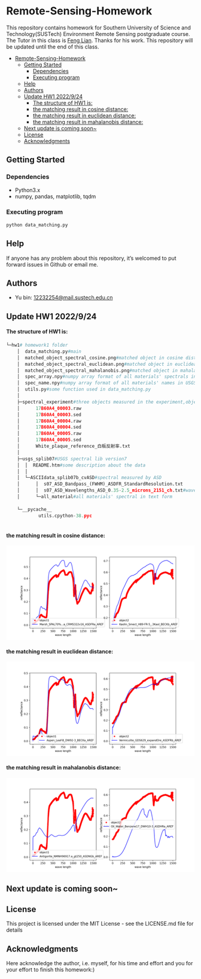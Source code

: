 # Remote-Sensing-Homework
This repository contains homework for Southern University of Science and Technology(SUSTech) Environment Remote Sensing postgraduate course. The Tutor in this class is [Feng Lian](https://faculty.sustech.edu.cn/fengl/). Thanks for his work. This repository will be updated until the end of this class. 

- [Remote-Sensing-Homework](#remote-sensing-homework)
  - [Getting Started](#getting-started)
    - [Dependencies](#dependencies)
    - [Executing program](#executing-program)
  - [Help](#help)
  - [Authors](#authors)
  - [Update HW1 2022/9/24](#update-hw1-2022924)
      - [The structure of HW1 is:](#the-structure-of-hw1-is)
      - [the matching result in cosine distance:](#the-matching-result-in-cosine-distance)
      - [the matching result in euclidean distance:](#the-matching-result-in-euclidean-distance)
      - [the matching result in mahalanobis distance:](#the-matching-result-in-mahalanobis-distance)
  - [Next update is coming soon~](#next-update-is-coming-soon)
  - [License](#license)
  - [Acknowledgments](#acknowledgments)

## Getting Started

### Dependencies

* Python3.x
* numpy, pandas, matplotlib, tqdm
### Executing program

```python
python data_matching.py
```

## Help

If anyone has any problem about this repository, it’s welcomed to put forward issues in Github or email me.

## Authors

* Yu bin: 12232254@mail.sustech.edu.cn



## Update HW1 2022/9/24

#### The structure of HW1 is:

```python
└─hw1# homework1 folder
    │  data_matching.py#main
    │  matched_object_spectral_cosine.png#matched object in cosine distance
    │  matched_object_spectral_euclidean.png#matched object in euclidean distance
    │  matched_object_spectral_mahalanobis.png#matched object in mahalanobis distance
    │  spec_array.npy#numpy array format of all materials' spectrals in USGS spectral lib07
    │  spec_name.npy#numpy array format of all materials' names in USGS spectral lib07
    │  utils.py#some function used in data_matching.py
    │  
    ├─spectral_experiment#three objects measured in the experiment,object3 is the standard whiteboard, object4 is grass, object5 is a road
    │      17B60A4_00003.raw
    │      17B60A4_00003.sed
    │      17B60A4_00004.raw
    │      17B60A4_00004.sed
    │      17B60A4_00005.raw
    │      17B60A4_00005.sed
    │      White_plaque_reference_白板反射率.txt
    │      
    ├─usgs_splib07#USGS spectral lib version7
    │  │  README.htm#some description about the data
    │  │  
    │  └─ASCIIdata_splib07b_cvASD#spectral measured by ASD
    │      │  s07_ASD_Bandpass_(FWHM)_ASDFR_StandardResolution.txt
    │      │  s07_ASD_Wavelengths_ASD_0.35-2.5_microns_2151_ch.txt#wave length
    │      └─all_material#all materials' spectral in text form

    └─__pycache__
            utils.cpython-38.pyc
            
```

#### the matching result in cosine distance:

![matched_object_spectral_cosine](hw1/matched_object_spectral_cosine.png)

#### the matching result in euclidean distance: 

![matched_object_spectral_euclidean](hw1/matched_object_spectral_euclidean.png)

#### the matching result in mahalanobis distance:

![matched_object_spectral_mahalanobis](hw1/matched_object_spectral_mahalanobis.png)

## Next update is coming soon~



## License

This project is licensed under the MIT License - see the LICENSE.md file for details

## Acknowledgments

Here acknowledge the author, i.e. myself, for his time and effort and you for your effort to finish this homework:)